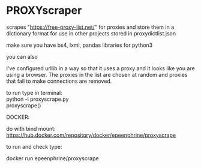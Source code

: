 # PROXYscraper
scrapes  "https://free-proxy-list.net/" for proxies and store them in a dictionary format for use in other projects
stored in proxydictlist.json

make sure you have bs4, lxml, pandas libraries for python3 

you can also 

I've configured urllib in a way so that it uses a proxy and it looks like you are using a browser.
The proxies in the list are chosen at random and proxies that fail to make connections are removed. 

to run type in terminal:\
python -i proxyscrape.py\
proxyscrape()

DOCKER: 

do with bind mount: https://hub.docker.com/repository/docker/epeenphrine/proxyscrape

to run and check type:

docker run epeenphrine/proxyscrape


